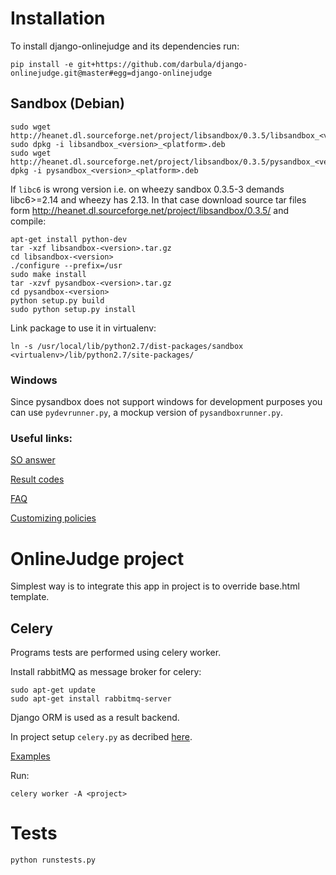 # Installation

To install django-onlinejudge and its dependencies run:

    pip install -e git+https://github.com/darbula/django-onlinejudge.git@master#egg=django-onlinejudge


## Sandbox (Debian)

    sudo wget http://heanet.dl.sourceforge.net/project/libsandbox/0.3.5/libsandbox_<version>_<platform>.deb
    sudo dpkg -i libsandbox_<version>_<platform>.deb
    sudo wget http://heanet.dl.sourceforge.net/project/libsandbox/0.3.5/pysandbox_<version>_<platform>.deb
    dpkg -i pysandbox_<version>_<platform>.deb


If `libc6` is wrong version i.e. on wheezy sandbox 0.3.5-3 demands libc6>=2.14 and wheezy has 2.13. In that case download source tar files form http://heanet.dl.sourceforge.net/project/libsandbox/0.3.5/ and compile:

    apt-get install python-dev
    tar -xzf libsandbox-<version>.tar.gz
    cd libsandbox-<version>
    ./configure --prefix=/usr
    sudo make install
    tar -xzvf pysandbox-<version>.tar.gz
    cd pysandbox-<version>
    python setup.py build
    sudo python setup.py install

Link package to use it in virtualenv:

    ln -s /usr/local/lib/python2.7/dist-packages/sandbox <virtualenv>/lib/python2.7/site-packages/

### Windows

Since pysandbox does not support windows for development purposes you can use `pydevrunner.py`, a mockup version of `pysandboxrunner.py`.


### Useful links:

[SO answer](http://stackoverflow.com/users/1445583/liuyu?tab=answers)

[Result codes](https://github.com/openjudge/sandbox/blob/V_0_3_x/libsandbox/src/sandbox.h)

[FAQ](http://stackoverflow.com/a/15143094/1247955)

[Customizing policies](https://github.com/liuyu81/TR-OJA-201209A)


# OnlineJudge project

Simplest way is to integrate this app in project is to override base.html template.

## Celery

Programs tests are performed using celery worker.

Install rabbitMQ as message broker for celery:

    sudo apt-get update
    sudo apt-get install rabbitmq-server

Django ORM is used as a result backend.

In project setup `celery.py` as decribed [here](http://docs.celeryproject.org/en/latest/django/first-steps-with-django.html).

[Examples](https://github.com/celery/celery/tree/3.1/examples/django/)

Run:

    celery worker -A <project>


# Tests

    python runstests.py
